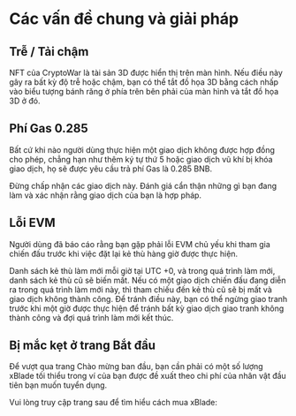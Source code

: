 # Các vấn đề chung và giải pháp

## Trễ / Tải chậm

NFT của CryptoWar là tài sản 3D được hiển thị trên màn hình. Nếu điều này gây ra bất kỳ độ trễ hoặc chậm, bạn có thể tắt đồ họa 3D bằng cách nhấp vào biểu tượng bánh răng ở phía trên bên phải của màn hình và tắt đồ họa 3D ở đó.

## Phí Gas 0.285

Bất cứ khi nào người dùng thực hiện một giao dịch không được hợp đồng cho phép, chẳng hạn như thêm ký tự thứ 5 hoặc giao dịch vũ khí bị khóa giao dịch, họ sẽ được yêu cầu trả phí Gas là 0.285 BNB.

Đừng chấp nhận các giao dịch này. Đánh giá cẩn thận những gì bạn đang làm và xác nhận rằng giao dịch của bạn là hợp pháp.

## Lỗi EVM

Người dùng đã báo cáo rằng bạn gặp phải lỗi EVM chủ yếu khi tham gia chiến đấu trước khi việc đặt lại kẻ thù hàng giờ được thực hiện.

Danh sách kẻ thù làm mới mỗi giờ tại UTC +0, và trong quá trình làm mới, danh sách kẻ thù cũ sẽ biến mất. Nếu có một giao dịch chiến đấu đang diễn ra trong quá trình làm mới này, thì tham chiếu đến kẻ thù cũ sẽ bị mất và giao dịch không thành công. Để tránh điều này, bạn có thể ngừng giao tranh trước khi một giờ được thực hiện để tránh bất kỳ giao dịch giao tranh không thành công và đợi quá trình làm mới kết thúc.

## Bị mắc kẹt ở trang Bắt đầu

Để vượt qua trang Chào mừng ban đầu, bạn cần phải có một số lượng xBlade tối thiểu trong ví của bạn được đề xuất theo chi phí của nhân vật đầu tiên bạn muốn tuyển dụng.

Vui lòng truy cập trang sau để tìm hiểu cách mua xBlade:
